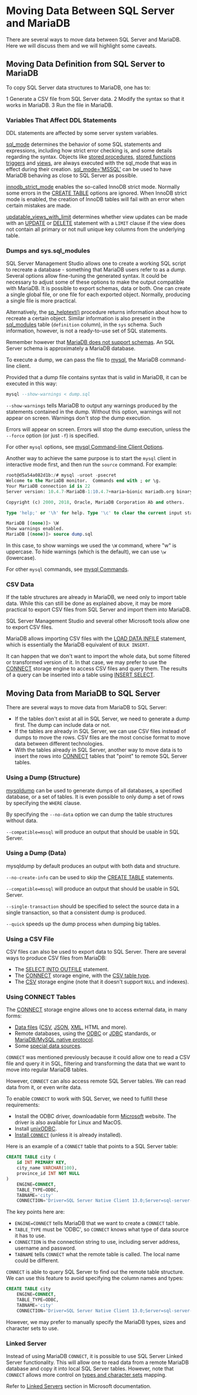 # Moving Data Between SQL Server and MariaDB

There are several ways to move data between SQL Server and MariaDB. Here we will discuss them and we will highlight some caveats.

## Moving Data Definition from SQL Server to MariaDB

To copy SQL Server data structures to MariaDB, one has to:

1 Generate a CSV file from SQL Server data.
2 Modify the syntax so that it works in MariaDB.
3 Run the file in MariaDB.

### Variables That Affect DDL Statements

DDL statements are affected by some server system variables.

[sql_mode](/mariadb-administration/variables-and-modes/sql-mode/) determines the behavior of some SQL statements and expressions, including how strict error checking is, and some details regarding the syntax. Objects like [stored procedures](/programming-customizing-mariadb/stored-routines/stored-procedures/), [stored functions](/programming-customizing-mariadb/stored-routines/stored-functions/) [triggers](/programming-customizing-mariadb/triggers-events/triggers/) and [views](/programming-customizing-mariadb/views/), are always executed with the sql_mode that was in effect during their creation. [sql_mode='MSSQL'](/kb/en/sql_modemssql/) can be used to have MariaDB behaving as close to SQL Server as possible.

[innodb_strict_mode](/kb/en/innodb-system-variables/#innodb_strict_mode) enables the so-called InnoDB strict mode. Normally some errors in the [CREATE TABLE](/sql-statements-structure/sql-statements/data-definition/create/create-table/) options are ignored. When InnoDB strict mode is enabled, the creation of InnoDB tables will fail with an error when certain mistakes are made.

[updatable_views_with_limit](/kb/en/server-system-variables/#updatable_views_with_limit) determines whether view updates can be made with an [UPDATE](/sql-statements-structure/sql-statements/data-manipulation/changing-deleting-data/update/) or [DELETE](/sql-statements-structure/sql-statements/data-manipulation/changing-deleting-data/delete/) statement with a `LIMIT` clause if the view does not contain all primary or not null unique key columns from the underlying table.

### Dumps and sys.sql_modules

SQL Server Management Studio allows one to create a working SQL script to recreate a database - something that MariaDB users refer to as a <em>dump</em>. Several options allow fine-tuning the generated syntax. It could be necessary to adjust some of these options to make the output compatible with MariaDB. It is possible to export schemas, data or both. One can create a single global file, or one file for each exported object. Normally, producing a single file is more practical.

Alternatively, the [sp_helptext()](https://docs.microsoft.com/en-us/sql/relational-databases/system-stored-procedures/sp-helptext-transact-sql) procedure returns information about how to recreate a certain object. Similar information is also present in the [sql_modules](https://docs.microsoft.com/en-us/sql/relational-databases/system-catalog-views/sys-sql-modules-transact-sql) table (`definition` column), in the `sys` schema. Such information, however, is not a ready-to-use set of SQL statements.

Remember however that [MariaDB does not support schemas](/kb/en/understanding-mariadb-architecture/#databases). An SQL Server schema is approximately a MariaDB database.

To execute a dump, we can pass the file to [mysql](/clients-utilities/mysql-client/mysql-command-line-client/), the MariaDB command-line client.

Provided that a dump file contains syntax that is valid in MariaDB, it can be executed in this way:

```sql
mysql --show-warnings < dump.sql
```

`--show-warnings` tells MariaDB to output any warnings produced by the statements contained in the dump. Without this option, warnings will not appear on screen. Warnings don't stop the dump execution.

Errors will appear on screen. Errors will stop the dump execution, unless the `--force` option (or just `-f`) is specified.

For other `mysql` options, see [mysql Command-line Client Options](/kb/en/mysql-command-line-client/#options).

Another way to achieve the same purpose is to start the `mysql` client in interactive mode first, and then run the `source` command. For example:

```sql
root@d5a54a082d1b:/# mysql -uroot -psecret
Welcome to the MariaDB monitor.  Commands end with ; or \g.
Your MariaDB connection id is 22
Server version: 10.4.7-MariaDB-1:10.4.7+maria~bionic mariadb.org binary distribution

Copyright (c) 2000, 2018, Oracle, MariaDB Corporation Ab and others.

Type 'help;' or '\h' for help. Type '\c' to clear the current input statement.

MariaDB [(none)]> \W
Show warnings enabled.
MariaDB [(none)]> source dump.sql
```

In this case, to show warnings we used the `\W` command, where "w" is uppercase. To hide warnings (which is the default), we can use `\w` (lowercase).

For other `mysql` commands, see [mysql Commands](/kb/en/mysql-command-line-client/#mysql-commands).

### CSV Data

If the table structures are already in MariaDB, we need only to import table data. While this can still be done as explained above, it may be more practical to export CSV files from SQL Server and import them into MariaDB.

SQL Server Management Studio and several other Microsoft tools allow one to export CSV files.

MariaDB allows importing CSV files with the [LOAD DATA INFILE](/kb/en/load-data-infile/) statement, which is essentially the MariaDB equivalent of `BULK INSERT`.

It can happen that we don't want to import the whole data, but some filtered or transformed version of it. In that case, we may prefer to use the [CONNECT](/columns-storage-engines-and-plugins/storage-engines/connect/) storage engine to access CSV files and query them. The results of a query can be inserted into a table using [INSERT SELECT](/sql-statements-structure/sql-statements/data-manipulation/inserting-loading-data/insert-select/).

## Moving Data from MariaDB to SQL Server

There are several ways to move data from MariaDB to SQL Server:

- If the tables don't exist at all in SQL Server, we need to generate a dump first. The dump can include data or not.
- If the tables are already in SQL Server, we can use CSV files instead of dumps to move the rows. CSV files are the most concise format to move data between different technologies.
- With the tables already in SQL Server, another way to move data is to insert the rows into [CONNECT](/columns-storage-engines-and-plugins/storage-engines/connect/) tables that "point" to remote SQL Server tables.

### Using a Dump (Structure)

[mysqldump](/clients-utilities/backup-restore-and-import-clients/mysqldump/) can be used to generate dumps of all databases, a specified database, or a set of tables. It is even possible to only dump a set of rows by specifying the `WHERE` clause.

By specifying the `--no-data` option we can dump the table structures without data.

`--compatible=mssql` will produce an output that should be usable in SQL Server.

### Using a Dump (Data)

mysqldump by default produces an output with both data and structure.

`--no-create-info` can be used to skip the [CREATE TABLE](/sql-statements-structure/sql-statements/data-definition/create/create-table/) statements.

`--compatible=mssql` will produce an output that should be usable in SQL Server.

`--single-transaction` should be specified to select the source data in a single transaction, so that a consistent dump is produced.

`--quick` speeds up the dump process when dumping big tables.

### Using a CSV File

CSV files can also be used to export data to SQL Server. There are several ways to produce CSV files from MariaDB:

- The [SELECT INTO OUTFILE](/sql-statements-structure/sql-statements/data-manipulation/selecting-data/select-into-outfile/) statement.
- The [CONNECT](/columns-storage-engines-and-plugins/storage-engines/connect/) storage engine, with the [CSV table type](/columns-storage-engines-and-plugins/storage-engines/connect/connect-table-types/connect-csv-and-fmt-table-types/).
- The [CSV](/columns-storage-engines-and-plugins/storage-engines/csv/) storage engine (note that it doesn't support `NULL` and indexes).

### Using CONNECT Tables

The [CONNECT](/columns-storage-engines-and-plugins/storage-engines/connect/) storage engine allows one to access external data, in many forms:

- [Data files](/columns-storage-engines-and-plugins/storage-engines/connect/connect-table-types/connect-table-types-data-files/) ([CSV](/columns-storage-engines-and-plugins/storage-engines/connect/connect-table-types/connect-csv-and-fmt-table-types/), [JSON](/columns-storage-engines-and-plugins/storage-engines/connect/connect-table-types/connect-json-table-type/), [XML](/columns-storage-engines-and-plugins/storage-engines/connect/connect-table-types/connect-xml-table-type/), HTML and more).
- Remote databases, using the [ODBC](/columns-storage-engines-and-plugins/storage-engines/connect/connect-table-types/connect-odbc-table-type-accessing-tables-from-another-dbms/) or [JDBC](/columns-storage-engines-and-plugins/storage-engines/connect/connect-table-types/connect-jdbc-table-type-accessing-tables-from-another-dbms/) standards, or [MariaDB/MySQL native protocol](/columns-storage-engines-and-plugins/storage-engines/connect/connect-table-types/connect-mysql-table-type-accessing-mysqlmariadb-tables/).
- Some [special data sources](/columns-storage-engines-and-plugins/storage-engines/connect/connect-table-types/connect-table-types-special-virtual-tables/).

`CONNECT` was mentioned previously because it could allow one to read a CSV file and query it in SQL, filtering and transforming the data that we want to move into regular MariaDB tables.

However, `CONNECT` can also access remote SQL Server tables. We can read data from it, or even write data.

To enable `CONNECT` to work with SQL Server, we need to fulfill these requirements:

- Install the ODBC driver, downloadable form [Microsoft](https://microsoft.com/) website. The driver is also available for Linux and MacOS.
- Install [unixODBC](http://www.unixodbc.org/).
- [Install `CONNECT`](/columns-storage-engines-and-plugins/storage-engines/connect/installing-the-connect-storage-engine/) (unless it is already installed).

Here is an example of a `CONNECT` table that points to a SQL Server table:

```sql
CREATE TABLE city (
    id INT PRIMARY KEY,
    city_name VARCHAR(100),
    province_id INT NOT NULL
)
    ENGINE=CONNECT,
    TABLE_TYPE=ODBC,
    TABNAME='city'
    CONNECTION='Driver=SQL Server Native Client 13.0;Server=sql-server-hostname;Database=world;UID=mariadb_connect;PWD=secret';
```

The key points here are:

- `ENGINE=CONNECT` tells MariaDB that we want to create a `CONNECT` table.
- `TABLE_TYPE` must be 'ODBC', so `CONNECT` knows what type of data source it has to use.
- `CONNECTION` is the connection string to use, including server address, username and password.
- `TABNAME` tells `CONNECT` what the remote table is called. The local name could be different.

`CONNECT` is able to query SQL Server to find out the remote table structure. We can use this feature to avoid specifying the column names and types:

```sql
CREATE TABLE city
    ENGINE=CONNECT,
    TABLE_TYPE=ODBC,
    TABNAME='city'
    CONNECTION='Driver=SQL Server Native Client 13.0;Server=sql-server-hostname;Database=world;UID=mariadb_connect;PWD=secret';
```

However, we may prefer to manually specify the MariaDB types, sizes and character sets to use.

### Linked Server

Instead of using MariaDB `CONNECT`, it is possible to use SQL Server Linked Server functionality. This will allow one to read data from a remote MariaDB database and copy it into local SQL Server tables. However, note that `CONNECT` allows more control on [types and character sets](/mariadb-administration/getting-installing-and-upgrading-mariadb/migrating-from-sql-server-to-mariadb/sql-server-and-mariadb-types-comparison/) mapping.

Refer to [Linked Servers](https://docs.microsoft.com/en-us/sql/relational-databases/linked-servers/linked-servers-database-engine?view=sql-server-ver15) section in Microsoft documentation.